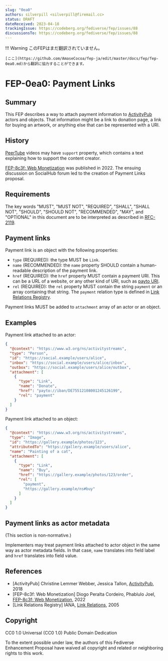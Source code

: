 ```yaml
---
slug: "0ea0"
authors: silverpill <silverpill@firemail.cc>
status: DRAFT
dateReceived: 2023-04-18
trackingIssue: https://codeberg.org/fediverse/fep/issues/88
discussionsTo: https://codeberg.org/fediverse/fep/issues/88
---
```

!!! Warning
    このFEPはまだ翻訳されていません。

    [ここ](https://github.com/AmaseCocoa/fep-ja/edit/master/docs/fep/fep-0ea0.md)から翻訳に協力することができます。
# FEP-0ea0: Payment Links

## Summary

This FEP describes a way to attach payment information to [ActivityPub](https://www.w3.org/TR/activitypub/) actors and objects. That information might be a link to donation page, a link for buying an artwork, or anything else that can be represented with a URI.

## History

[PeerTube](https://docs.joinpeertube.org/api/activitypub#video) videos may have `support` property, which contains a text explaining how to support the content creator.

[FEP-8c3f: Web Monetization](https://codeberg.org/fediverse/fep/src/branch/main/fep/8c3f/fep-8c3f.md) was published in 2022. The ensuing discussion on SocialHub forum led to the creation of Payment Links proposal.

## Requirements

The key words "MUST", "MUST NOT", "REQUIRED", "SHALL", "SHALL NOT", "SHOULD", "SHOULD NOT", "RECOMMENDED", "MAY", and "OPTIONAL" in this document are to be interpreted as described in [RFC-2119](https://tools.ietf.org/html/rfc2119.html).

## Payment links

Payment link is an object with the following properties:

- `type` (REQUIRED): the type MUST be `Link`.
- `name` (RECOMMENDED): the `name` property SHOULD contain a human-readable description of the payment link.
- `href` (REQUIRED): the `href` property MUST contain a payment URI. This can be a URL of a website, or any other kind of URI, such as [payto URI](https://datatracker.ietf.org/doc/html/rfc8905).
- `rel` (REQUIRED):  the `rel` property MUST contain the string `payment` or an array containing that string. The `payment` relation type is defined in [Link Relations Registry](https://www.iana.org/assignments/link-relations/link-relations.xhtml).

Payment links MUST be added to `attachment` array of an actor or an object.

## Examples

Payment link attached to an actor:

```json
{
  "@context": "https://www.w3.org/ns/activitystreams",
  "type": "Person",
  "id": "https://social.example/users/alice",
  "inbox": "https://social.example/users/alice/inbox",
  "outbox": "https://social.example/users/alice/outbox",
  "attachment": [
    {
      "type": "Link",
      "name": "Donate",
      "href": "payto://iban/DE75512108001245126199",
      "rel": "payment"
    }
  ]
}
```

Payment link attached to an object:

```json
{
  "@context": "https://www.w3.org/ns/activitystreams",
  "type": "Image",
  "id": "https://gallery.example/photos/123",
  "attributedTo": "https://gallery.example/users/alice",
  "name": "Painting of a cat",
  "attachment": [
    {
      "type": "Link",
      "name": "Buy",
      "href": "https://gallery.example/photos/123/order",
      "rel": [
        "payment",
        "https://gallery.example/ns#buy"
      ]
    }
  ]
}
```

## Payment links as actor metadata

(This section is non-normative.)

Implementers may treat payment links attached to actor object in the same way as actor metadata fields. In that case, `name` translates into field label and `href` translates into field value.

## References

- [ActivityPub] Christine Lemmer Webber, Jessica Tallon, [ActivityPub](https://www.w3.org/TR/activitypub/), 2018
- [FEP-8c3f: Web Monetization] Diogo Peralta Cordeiro, Phablulo Joel, [FEP-8c3f: Web Monetization](https://codeberg.org/fediverse/fep/src/branch/main/fep/8c3f/fep-8c3f.md), 2022
- [Link Relations Registry] IANA, [Link Relations](https://www.iana.org/assignments/link-relations/link-relations.xhtml), 2005

## Copyright

CC0 1.0 Universal (CC0 1.0) Public Domain Dedication

To the extent possible under law, the authors of this Fediverse Enhancement Proposal have waived all copyright and related or neighboring rights to this work.
